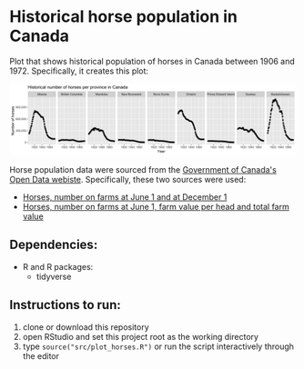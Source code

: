 # Historical horse population in Canada
Plot that shows historical population of horses in Canada between 1906 and 1972. Specifically, it creates this plot:

![](horse_plot.png)

Horse population data were sourced from the [Government of Canada's Open Data webiste](http://open.canada.ca/en/open-data). Specifically, these two sources were used:
- [Horses, number on farms at June 1 and at December 1](http://open.canada.ca/data/en/dataset/43b3a9b3-3842-45e7-8bc8-c4c27b9462ab)
- [Horses, number on farms at June 1, farm value per head and total farm value](http://open.canada.ca/data/en/dataset/b374f60b-9580-44dc-83f6-c0a850c15f30)

## Dependencies:
- R and R packages:
  - tidyverse

## Instructions to run:
1. clone or download this repository
2. open RStudio and set this project root as the working directory
3. type `source("src/plot_horses.R")` or run the script interactively through the editor
